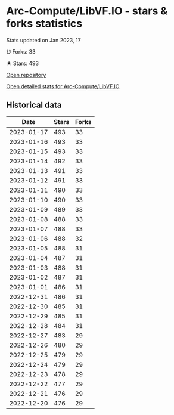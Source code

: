 # Arc-Compute/LibVF.IO - stars & forks statistics

Stats updated on Jan 2023, 17

☋ Forks: 33

★ Stars: 493

[Open repository](https://github.com/Arc-Compute/LibVF.IO)

[Open detailed stats for Arc-Compute/LibVF.IO](https://reviewgithub.com/rep/Arc-Compute/LibVF.IO)

## Historical data
| Date | Stars | Forks |
|------|-------|-------|
| 2023-01-17 | 493 | 33 | 
| 2023-01-16 | 493 | 33 | 
| 2023-01-15 | 493 | 33 | 
| 2023-01-14 | 492 | 33 | 
| 2023-01-13 | 491 | 33 | 
| 2023-01-12 | 491 | 33 | 
| 2023-01-11 | 490 | 33 | 
| 2023-01-10 | 490 | 33 | 
| 2023-01-09 | 489 | 33 | 
| 2023-01-08 | 488 | 33 | 
| 2023-01-07 | 488 | 33 | 
| 2023-01-06 | 488 | 32 | 
| 2023-01-05 | 488 | 31 | 
| 2023-01-04 | 487 | 31 | 
| 2023-01-03 | 488 | 31 | 
| 2023-01-02 | 487 | 31 | 
| 2023-01-01 | 486 | 31 | 
| 2022-12-31 | 486 | 31 | 
| 2022-12-30 | 485 | 31 | 
| 2022-12-29 | 485 | 31 | 
| 2022-12-28 | 484 | 31 | 
| 2022-12-27 | 483 | 29 | 
| 2022-12-26 | 480 | 29 | 
| 2022-12-25 | 479 | 29 | 
| 2022-12-24 | 479 | 29 | 
| 2022-12-23 | 478 | 29 | 
| 2022-12-22 | 477 | 29 | 
| 2022-12-21 | 476 | 29 | 
| 2022-12-20 | 476 | 29 | 

